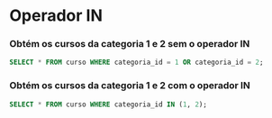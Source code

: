# Operador IN

### Obtém os cursos da categoria 1 e 2 sem o operador IN

```sql
SELECT * FROM curso WHERE categoria_id = 1 OR categoria_id = 2;
```

### Obtém os cursos da categoria 1 e 2 com o operador IN

```sql
SELECT * FROM curso WHERE categoria_id IN (1, 2);
```